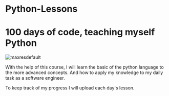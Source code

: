 # Python-Lessons
# 100 days of code, teaching myself Python

![maxresdefault](https://user-images.githubusercontent.com/61952310/219884394-f9f1422c-cc63-4a0a-b08e-944615334eb4.jpg)

With the help of this course, I will learn the basic of the python language to the more advanced
concepts. And how to apply my knowledge to my daily task as a  software engineer.

To keep track of my progress I will upload each day's lesson.
